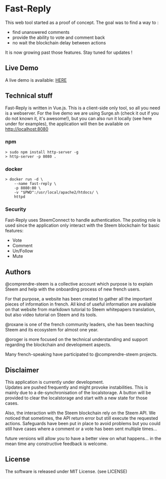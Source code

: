 # Fast-Reply

This web tool started as a proof of concept. The goal was to find a
way to :

- find unanswered comments
- provide the ability to vote and comment back
- no wait the blockchain delay between actions

It is now growing past those features. Stay tuned for updates !

## Live Demo

A live demo is available: [HERE](http://fast-reply.surge.sh)

## Technical stuff

Fast-Reply is written in Vue.js. This is a client-side only tool,
so all you need is a webserver. For the live demo we are using Surge.sh
(check it out if you do not known it, it's awesome!), but you can also
run it locally (see here under for examples), the application will then 
be available  on [http://localhost:8080](http://localhost:8080)

### npm
``` 
> sudo npm install http-server -g
> http-server -p 8080 .
``` 

### docker
```
> docker run -d \
    --name fast-reply \
    -p 8080:80 \
    -v "$PWD":/usr/local/apache2/htdocs/ \
    httpd
```

### Security

Fast-Reply uses SteemConnect to handle authentication.
The posting role is used since the application only interact with the
Steem blockchain for basic features:

- Vote
- Comment
- Un/Follow
- Mute

## Authors

@comprendre-steem is a collective account which purpose is to 
explain Steem and help with the onboarding process of new french users.

For that purpose, a website has been created to gather all the 
important pieces of information in french. All kind of useful information 
are available on that website from markdown tutorial to Steem whitepapers
translation, but also video tutorial on Steem and its tools.

@roxane is one of the french community leaders, she has been teaching
Steem and its ecosystem for almost one year.

@oroger is more focused on the technical understanding and support
regarding the blockchain and development aspects.

Many french-speaking have participated to @comprendre-steem projects.

## Disclaimer

This application is currently under development.  
Updates are pushed frequently and might provoke instabilities.
This is mainly due to a de-synchronisation of the localstorage.
A button will be provided to clear the localstorage and start with
a new state for those cases.

Also, the interaction with the Steem blockchain rely on the Steem API.
We noticed that sometimes, the API return error but still execute the
requested actions. Safeguards have been put in place to avoid problems
but you could still have cases where a comment or a vote has been sent multiple 
times... 

future versions will allow you to have a better view on what happens...
in the mean time any constructive feedback is welcome.

## License

The software is released under MIT License. (see LICENSE)